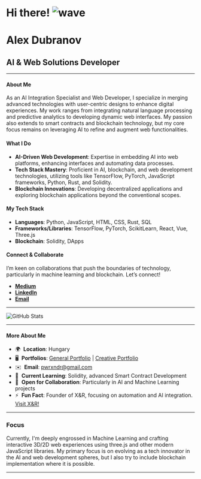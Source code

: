 # Hi there! ![wave](https://user-images.githubusercontent.com/18350557/176309783-0785949b-9127-417c-8b55-ab5a4333674e.gif)

# Alex Dubranov
## AI & Web Solutions Developer

---

#### About Me

As an AI Integration Specialist and Web Developer, I specialize in merging advanced technologies with user-centric designs to enhance digital experiences. My work ranges from integrating natural language processing and predictive analytics to developing dynamic web interfaces. My passion also extends to smart contracts and blockchain technology, but my core focus remains on leveraging AI to refine and augment web functionalities.

#### What I Do

- **AI-Driven Web Development**: Expertise in embedding AI into web platforms, enhancing interfaces and automating data processes.
- **Tech Stack Mastery**: Proficient in AI, blockchain, and web development technologies, utilizing tools like TensorFlow, PyTorch, JavaScript frameworks, Python, Rust, and Solidity.
- **Blockchain Innovations**: Developing decentralized applications and exploring blockchain applications beyond the conventional scopes.

#### My Tech Stack

- **Languages**: Python, JavaScript, HTML, CSS, Rust, SQL
- **Frameworks/Libraries**: TensorFlow, PyTorch, ScikitLearn, React, Vue, Three.js
- **Blockchain**: Solidity, DApps

#### Connect & Collaborate

I’m keen on collaborations that push the boundaries of technology, particularly in machine learning and blockchain. Let’s connect!

- [**Medium**](https://medium.com/@pwrxndr)
- [**LinkedIn**](https://www.linkedin.com/in/aleksandr-dubranov-394481281/)
- [**Email**](mailto:pwrxndr@gmail.com)

---

![GitHub Stats](https://github-readme-stats.vercel.app/api/top-langs?username=PWRXNDR&hide_progress=true&theme=tokyonight&layout=compact&langs_count=14&card_width=320)

---

#### More About Me

- 🌍  **Location**: Hungary
- 🖥️  **Portfolios**: [General Portfolio](https://pwrxndr.github.io/Alex_Dubranov/) | [Creative Portfolio](https://threejs-portfo-9486222923cc.herokuapp.com/)
- ✉️  **Email**: [pwrxndr@gmail.com](mailto:pwrxndr@gmail.com)
- 🧠  **Current Learning**: Solidity, advanced Smart Contract Development
- 🤝  **Open for Collaboration**: Particularly in AI and Machine Learning projects
- ⚡  **Fun Fact**: Founder of X&R, focusing on automation and AI integration. [Visit X&R!](https://pwrxndr.github.io/xnr_website/)

---

### Focus

Currently, I'm deeply engrossed in Machine Learning and crafting interactive 3D/2D web experiences using three.js and other modern JavaScript libraries. My primary focus is on evolving as a tech innovator in the AI and web development spheres, but I also try to include blockchain implementation where it is possible.

---
